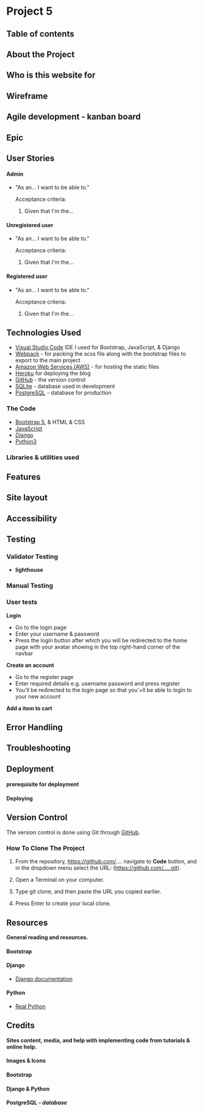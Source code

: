 # Project 5
## Table of contents
## About the Project
## Who is this website for
## Wireframe
## Agile development - kanban board
## Epic
## User Stories
#### Admin
* "As an... I want to be able to."


  Acceptance criteria:
    
    1. Given that I'm the...

#### Unregistered user
* "As an... I want to be able to."


  Acceptance criteria:
    
    1. Given that I'm the...

#### Registered user
* "As an... I want to be able to."


  Acceptance criteria:
    
    1. Given that I'm the...

## Technologies Used

* [Visual Studio Code](https://code.visualstudio.com/) IDE I used for Bootstrap, JavaScript, & Django
* [Webpack](https://webpack.js.org/) - for packing the scss file along with the bootstrap files to export to the main project
* [Amazon Web Services (AWS)](https://aws.amazon.com/) - for hosting the static files
* [Heroku](https://www.heroku.com/) for deploying the blog
* [GitHub](https://github.com/) - the version control
* [SQLite](https://www.sqlite.org/index.html) - database used in development
* [PostgreSQL](https://www.postgresql.org/) - database for production

### The Code

- [Bootstrap 5](https://getbootstrap.com/), & HTML & CSS
- [JavaScript](https://www.javascript.com/)
- [Django](https://www.djangoproject.com/)
- [Python3](https://www.python.org/)

### Libraries &  utilities used 
## Features 
## Site layout
## Accessibility


## Testing
### Validator Testing
* **lighthouse**

### Manual Testing

### User tests
**Login**
	
* Go to the login page
* Enter your username & password
* Press the login button after which you will be redirected to the home page with your avatar showing in the top right-hand corner of the navbar


**Create an account**

* Go to the register page 
* Enter required details e.g. username password and press register
* You'll be redirected to the login page so that you'+ll be able to login to your new account

**Add a item to cart**


## Error Handling

## Troubleshooting


## Deployment

#### prerequisite for deployment

#### Deploying 

## Version Control
The version control is done using Git through [GitHub](https://github.com/).

### How To Clone The Project

1. From the repository, https://github.com/.... navigate to **Code** button, and in the dropdown menu select the URL: (https://github.com/.....git).

2. Open a Terminal on your computer.

3. Type git clone, and then paste the URL you copied earlier.

4. Press Enter to create your local clone.


## Resources

**General reading and resources.**

#### Bootstrap

#### Django

* [Django documentation](https://docs.djangoproject.com/en/4.0/)

#### Python

* [Real Python](https://realpython.com/)

## Credits

**Sites content, media, and help with implementing code from tutorials & online help.**

#### Images & Icons

#### Bootstrap
#### Django & Python

#### PostgreSQL *- database*